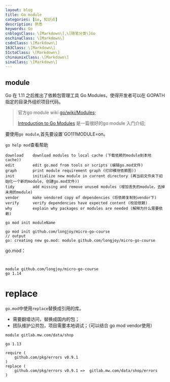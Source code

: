 ```yaml
---
layout: blog
title: Go module
categories: [Go, 知识点]
description: 熟悉
keywords: Go
cnblogsClass: \[Markdown\],\[随笔分类\]Go
oschinaClass: \[Markdown\]
csdnClass: \[Markdown\]
163Class: \[Markdown\]
51ctoClass: \[Markdown\]
chinaunixClass: \[Markdown\]
sinaClass: \[Markdown\]
---
```


## module

Go 在 1.11 之后推出了依赖包管理工具 Go Modules，使得开发者可以在 GOPATH 指定的目录外组织项目代码。

> 官方go module wiki [go/wiki/Modules](https://github.com/golang/go/wiki/Modules); 
>
>  [Introduction to Go Modules](https://roberto.selbach.ca/intro-to-go-modules/) 是一篇很好的go module 入门介绍;

要使用`go module`,首先要设置`GO111MODULE=on。

```go help mod```查看帮助

```shell
download    download modules to local cache (下载依赖的module到本地cache))
edit        edit go.mod from tools or scripts (编辑go.mod文件)
graph       print module requirement graph (打印模块依赖图))
init        initialize new module in current directory (再当前文件夹下初始化一个新的module, 创建go.mod文件))
tidy        add missing and remove unused modules (增加丢失的module，去掉未用的module)
vendor      make vendored copy of dependencies (将依赖复制到vendor下)
verify      verify dependencies have expected content (校验依赖)
why         explain why packages or modules are needed (解释为什么需要依赖)
```



```shell
go mod init moduleName
```

```shell
go mod init github.com/longjoy/micro-go-course 
// output 
go: creating new go.mod: module github.com/longjoy/micro-go-course
```

go.mod：

```


module github.com/longjoy/micro-go-course 
go 1.14
```

# replace

`go.mod`中使用`replace`替换成引用的库。

- 需要翻墙访问，替换成国内的包；
- 团队维护公共包，项目需要本地调试；（可以结合 go mod vendor使用）

```shell
module gitlab.mw.com/data/shop

go 1.13

require (
	github.com/pkg/errors v0.9.1
)
replace (
	github.com/pkg/errors v0.9.1 =>  gitlab.mw.com/data/shop/errors
)
```

